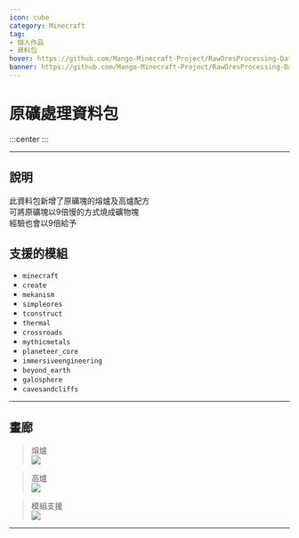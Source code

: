 ```yaml
---
icon: cube
category: Minecraft
tag:
- 個人作品
- 資料包
hover: https://github.com/Mango-Minecraft-Project/RawOresProcessing-DataPack/blob/main/img/icon/icon%20400x400.png?raw=true
banner: https://github.com/Mango-Minecraft-Project/RawOresProcessing-DataPack/blob/main/img/icon/icon%20400x400.png?raw=true
---
```


# 原礦處理資料包

:::center
<BadgeGithub name="原礦處理資料包" path="Mango-Minecraft-Project/RawOresProcessing-Datapack"/> <BadgeModrinth name="原礦處理資料包" path="datapack/raw-ores-processing"/> <BadgeMcmod name="原礦處理資料包" path="7643"/>
:::

---

## 說明

此資料包新增了原礦塊的熔爐及高爐配方  
可將原礦塊以9倍慢的方式燒成礦物塊  
經驗也會以9倍給予  

## 支援的模組

- `minecraft`
- `create`
- `mekanism`
- `simpleores`
- `tconstruct`
- `thermal`
- `crossroads`
- `mythicmetals`
- `planeteer_core`
- `immersiveengineering`
- `beyond_earth`
- `galosphere`
- `cavesandcliffs`

---

## 畫廊

> 熔爐  
> ![][gallery-0]  

> 高爐  
> ![][gallery-1]  

> 模組支援  
> ![][gallery-2]  

---

[gallery-0]: https://github.com/Mango-Minecraft-Project/RawOresProcessing-DataPack/blob/main/img/docs/0.png?raw=true
[gallery-1]: https://github.com/Mango-Minecraft-Project/RawOresProcessing-DataPack/blob/main/img/docs/1.png?raw=true
[gallery-2]: https://github.com/Mango-Minecraft-Project/RawOresProcessing-DataPack/blob/main/img/docs/2.png?raw=true
